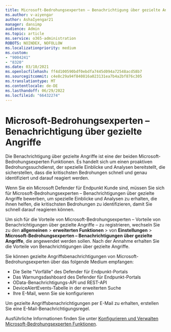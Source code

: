 ```yaml
---
title: Microsoft-Bedrohungsexperten – Benachrichtigung über gezielte Angriffe
ms.author: v-aiyengar
author: AshaIyengar21
manager: dansimp
audience: Admin
ms.topic: article
ms.service: o365-administration
ROBOTS: NOINDEX, NOFOLLOW
ms.localizationpriority: medium
ms.custom:
- "9004241"
- "8320"
ms.date: 03/10/2021
ms.openlocfilehash: ff4d100590bdf0ebdfa7445d094a72548acd58b7
ms.sourcegitcommit: c4e8c29a94f840816a023131ea7b4a2bf876c305
ms.translationtype: MT
ms.contentlocale: de-DE
ms.lasthandoff: 06/29/2022
ms.locfileid: "66432274"
---
```

# <a name="microsoft-threat-experts---targeted-attack-notification"></a>Microsoft-Bedrohungsexperten – Benachrichtigung über gezielte Angriffe

Die Benachrichtigung über gezielte Angriffe ist eine der beiden Microsoft-Bedrohungsexperten Funktionen. Es handelt sich um einen proaktiven Bedrohungssuchdienst, der spezielle Einblicke und Analysen bereitstellt, die sicherstellen, dass die kritischsten Bedrohungen schnell und genau identifiziert und darauf reagiert werden.

Wenn Sie ein Microsoft Defender für Endpunkt Kunde sind, müssen Sie sich für Microsoft-Bedrohungsexperten – Benachrichtigungen über gezielte Angriffe bewerben, um spezielle Einblicke und Analysen zu erhalten, die ihnen helfen, die kritischsten Bedrohungen zu identifizieren, damit Sie schnell darauf reagieren können.

Um sich für die Vorteile von Microsoft-Bedrohungsexperten – Vorteile von Benachrichtigungen über gezielte Angriffe – zu registrieren, wechseln Sie zu den **allgemeinen** > **erweiterten Funktionen** >  von **Einstellungen** >  **Microsoft-Bedrohungsexperten – Benachrichtigungen über gezielte Angriffe**, die angewendet werden sollen. Nach der Annahme erhalten Sie die Vorteile von Benachrichtigungen über gezielte Angriffe.

Sie können gezielte Angriffsbenachrichtigungen von Microsoft-Bedrohungsexperten über das folgende Medium empfangen:

- Die Seite "Vorfälle" des Defender für Endpunkt-Portals
- Das Warnungsdashboard des Defender für Endpunkt-Portals
- OData-Benachrichtigungs-API und REST-API
- DeviceAlertEvents-Tabelle in der erweiterten Suche
- Ihre E-Mail, wenn Sie sie konfigurieren

Um gezielte Angriffsbenachrichtigungen per E-Mail zu erhalten, erstellen Sie eine E-Mail-Benachrichtigungsregel. 

Ausführliche Informationen finden Sie unter [Konfigurieren und Verwalten Microsoft-Bedrohungsexperten Funktionen](https://docs.microsoft.com/windows/security/threat-protection/microsoft-defender-atp/configure-microsoft-threat-experts).
